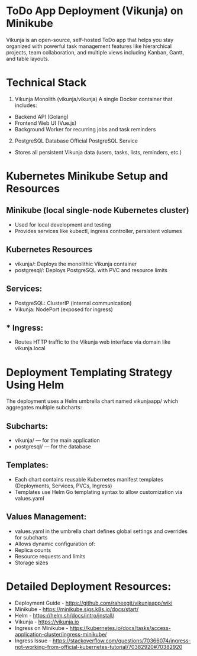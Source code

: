 # ToDo App Deployment (Vikunja) on Minikube

Vikunja is an open-source, self-hosted ToDo app that helps you stay organized with powerful task management features like hierarchical projects, team collaboration, and multiple views including Kanban, Gantt, and table layouts.

# Technical Stack

1. Vikunja Monolith (vikunja/vikunja)
A single Docker container that includes:
* Backend API (Golang)
* Frontend Web UI (Vue.js)
* Background Worker for recurring jobs and task reminders

2. PostgreSQL Database
Official PostgreSQL Service
* Stores all persistent Vikunja data (users, tasks, lists, reminders, etc.)

 # Kubernetes Minikube Setup and Resources
 
##  Minikube (local single-node Kubernetes cluster)
* Used for local development and testing
* Provides services like kubectl, ingress controller, persistent volumes

##  Kubernetes Resources
* vikunja/: Deploys the monolithic Vikunja container
* postgresql/: Deploys PostgreSQL with PVC and resource limits

##  Services:
* PostgreSQL: ClusterIP (internal communication)
* Vikunja: NodePort (exposed for ingress)

## * Ingress:
* Routes HTTP traffic to the Vikunja web interface via domain like vikunja.local

# Deployment Templating Strategy Using Helm
The deployment uses a Helm umbrella chart named vikunjaapp/ which aggregates multiple subcharts:
## Subcharts:
 * vikunja/ — for the main application
 * postgresql/ — for the database

## Templates:

* Each chart contains reusable Kubernetes manifest templates (Deployments, Services, PVCs, Ingress)
* Templates use Helm Go templating syntax to allow customization via values.yaml

## Values Management:

* values.yaml in the umbrella chart defines global settings and overrides for subcharts
* Allows dynamic configuration of:
* Replica counts
* Resource requests and limits
* Storage sizes

# Detailed Deployment Resources:

* Deployment Guide - https://github.com/raheegit/vikunjaapp/wiki
* Minikube - https://minikube.sigs.k8s.io/docs/start/
* Helm - https://helm.sh/docs/intro/install/
* Vikunja - https://vikunja.io
* Ingress on Minikube - https://kubernetes.io/docs/tasks/access-application-cluster/ingress-minikube/
* Ingress Issue - https://stackoverflow.com/questions/70366074/ingress-not-working-from-official-kubernetes-tutorial/70382920#70382920
